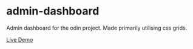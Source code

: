 # admin-dashboard
Admin dashboard for the odin project. Made primarily utilising css grids.

[Live Demo](https://huzefazaheer.github.io/admin-dashboard/)
